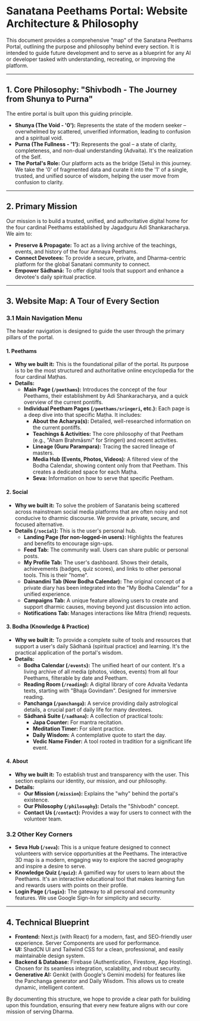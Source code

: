 
# Sanatana Peethams Portal: Website Architecture & Philosophy

This document provides a comprehensive "map" of the Sanatana Peethams Portal, outlining the purpose and philosophy behind every section. It is intended to guide future development and to serve as a blueprint for any AI or developer tasked with understanding, recreating, or improving the platform.

---

## 1. Core Philosophy: "Shivbodh - The Journey from Shunya to Purna"

The entire portal is built upon this guiding principle.

-   **Shunya (The Void - '0'):** Represents the state of the modern seeker – overwhelmed by scattered, unverified information, leading to confusion and a spiritual void.
-   **Purna (The Fullness - '1'):** Represents the goal – a state of clarity, completeness, and non-dual understanding (Advaita). It's the realization of the Self.
-   **The Portal's Role:** Our platform acts as the bridge (Setu) in this journey. We take the '0' of fragmented data and curate it into the '1' of a single, trusted, and unified source of wisdom, helping the user move from confusion to clarity.

---

## 2. Primary Mission

Our mission is to build a trusted, unified, and authoritative digital home for the four cardinal Peethams established by Jagadguru Adi Shankaracharya. We aim to:

-   **Preserve & Propagate:** To act as a living archive of the teachings, events, and history of the four Amnaya Peethams.
-   **Connect Devotees:** To provide a secure, private, and Dharma-centric platform for the global Sanatani community to connect.
-   **Empower Sādhanā:** To offer digital tools that support and enhance a devotee's daily spiritual practice.

---

## 3. Website Map: A Tour of Every Section

### 3.1 Main Navigation Menu

The header navigation is designed to guide the user through the primary pillars of the portal.

#### 1. **Peethams**
-   **Why we built it:** This is the foundational pillar of the portal. Its purpose is to be the most structured and authoritative online encyclopedia for the four cardinal Maṭhas.
-   **Details:**
    -   **Main Page (`/peethams`):** Introduces the concept of the four Peethams, their establishment by Adi Shankaracharya, and a quick overview of the current pontiffs.
    -   **Individual Peetham Pages (`/peethams/sringeri`, etc.):** Each page is a deep dive into that specific Maṭha. It includes:
        -   **About the Acharya(s):** Detailed, well-researched information on the current pontiffs.
        -   **Teachings & Activities:** The core philosophy of that Peetham (e.g., "Aham Brahmāsmi" for Sringeri) and recent activities.
        -   **Lineage (Guru Parampara):** Tracing the sacred lineage of masters.
        -   **Media Hub (Events, Photos, Videos):** A filtered view of the Bodha Calendar, showing content only from that Peetham. This creates a dedicated space for each Maṭha.
        -   **Seva:** Information on how to serve that specific Peetham.

#### 2. **Social**
-   **Why we built it:** To solve the problem of Sanatanis being scattered across mainstream social media platforms that are often noisy and not conducive to dharmic discourse. We provide a private, secure, and focused alternative.
-   **Details (`/social`):** This is the user's personal hub.
    -   **Landing Page (for non-logged-in users):** Highlights the features and benefits to encourage sign-ups.
    -   **Feed Tab:** The community wall. Users can share public or personal posts.
    -   **My Profile Tab:** The user's dashboard. Shows their details, achievements (badges, quiz scores), and links to other personal tools. This is their "home".
    -   **Dainandini Tab (Now Bodha Calendar):** The original concept of a private diary has been integrated into the "My Bodha Calendar" for a unified experience.
    -   **Campaigns Tab:** A unique feature allowing users to create and support dharmic causes, moving beyond just discussion into action.
    -   **Notifications Tab:** Manages interactions like Mitra (friend) requests.

#### 3. **Bodha (Knowledge & Practice)**
-   **Why we built it:** To provide a complete suite of tools and resources that support a user's daily Sādhanā (spiritual practice) and learning. It's the practical application of the portal's wisdom.
-   **Details:**
    -   **Bodha Calendar (`/events`):** The unified heart of our content. It's a living archive of all media (photos, videos, events) from all four Peethams, filterable by date and Peetham.
    -   **Reading Room (`/reading`):** A digital library of core Advaita Vedanta texts, starting with "Bhaja Govindam". Designed for immersive reading.
    -   **Panchanga (`/panchanga`):** A service providing daily astrological details, a crucial part of daily life for many devotees.
    -   **Sādhanā Suite (`/sadhana`):** A collection of practical tools:
        -   **Japa Counter:** For mantra recitation.
        -   **Meditation Timer:** For silent practice.
        -   **Daily Wisdom:** A contemplative quote to start the day.
        -   **Vedic Name Finder:** A tool rooted in tradition for a significant life event.

#### 4. **About**
-   **Why we built it:** To establish trust and transparency with the user. This section explains our identity, our mission, and our philosophy.
-   **Details:**
    -   **Our Mission (`/mission`):** Explains the "why" behind the portal's existence.
    -   **Our Philosophy (`/philosophy`):** Details the "Shivbodh" concept.
    -   **Contact Us (`/contact`):** Provides a way for users to connect with the volunteer team.

### 3.2 Other Key Corners

-   **Seva Hub (`/seva`):** This is a unique feature designed to connect volunteers with service opportunities at the Peethams. The interactive 3D map is a modern, engaging way to explore the sacred geography and inspire a desire to serve.
-   **Knowledge Quiz (`/quiz`):** A gamified way for users to learn about the Peethams. It's an interactive educational tool that makes learning fun and rewards users with points on their profile.
-   **Login Page (`/login`):** The gateway to all personal and community features. We use Google Sign-In for simplicity and security.

---

## 4. Technical Blueprint

-   **Frontend:** Next.js (with React) for a modern, fast, and SEO-friendly user experience. Server Components are used for performance.
-   **UI:** ShadCN UI and Tailwind CSS for a clean, professional, and easily maintainable design system.
-   **Backend & Database:** Firebase (Authentication, Firestore, App Hosting). Chosen for its seamless integration, scalability, and robust security.
-   **Generative AI:** Genkit (with Google's Gemini models) for features like the Panchanga generator and Daily Wisdom. This allows us to create dynamic, intelligent content.

By documenting this structure, we hope to provide a clear path for building upon this foundation, ensuring that every new feature aligns with our core mission of serving Dharma.
